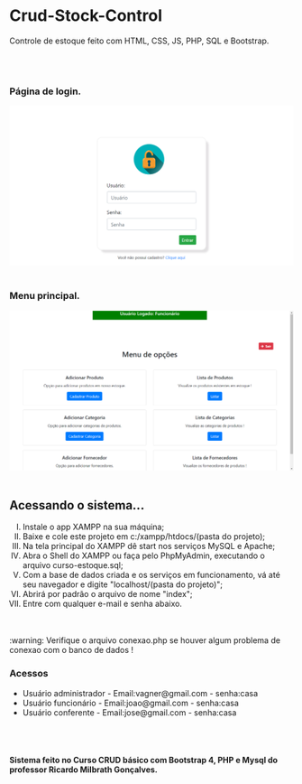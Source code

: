 <h1>Crud-Stock-Control</h1>
<p>Controle de estoque feito com HTML, CSS, JS, PHP, SQL e Bootstrap.</p>
<br><br>
<h3>Página de login.</h3>
<img src="login.png">
<br><br>
<h3>Menu principal.</h3>
<img src="menu.png">
<br><br>
<h2>Acessando o sistema...</h2>

<ol type="I">
  <li>Instale o app XAMPP na sua máquina;</li>
  <li>Baixe e cole este projeto em c:/xampp/htdocs/(pasta do projeto);</li>
  <li>Na tela principal do XAMPP dê start nos serviços MySQL e Apache;</li>
  <li>Abra o Shell do XAMPP ou faça pelo PhpMyAdmin, executando o arquivo curso-estoque.sql;</li>
  <li>Com a base de dados criada e os serviços em funcionamento, vá até seu navegador e digite "localhost/(pasta do projeto)";</li>
  <li>Abrirá por padrão o arquivo de nome "index";</li>
  <li>Entre com qualquer e-mail e senha abaixo.</li>
</ol>
<br><br>
:warning: Verifique o arquivo conexao.php se houver algum problema de conexao com o banco de dados !
<br>
<h3>Acessos</h3>
<ul>
  <li>Usuário administrador - Email:vagner@gmail.com - senha:casa</li>
  <li>Usuário funcionário - Email:joao@gmail.com - senha:casa</li>
  <li>Usuário conferente - Email:jose@gmail.com - senha:casa</li>
</ul>
<br><br>
<h4>Sistema feito no Curso <strong>CRUD básico com Bootstrap 4, PHP e Mysql</strong> do professor <strong>Ricardo Milbrath Gonçalves.</strong></h4>
